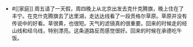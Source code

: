- #[[家庭]] 周五请了一天假，周四晚上从北京出发去克什克腾旗，晚上住在了丰宁。在克什克腾旗去了达里湖，走达达线看了一段贡格尔草原。草原并没有传说中的好看。草很黄，也很短。天气的滤镜真的很重要。回来的时候走的经山线和经乌线，特别漂亮。这条道路反而感觉很好。回来的时候在承德吃午饭。
